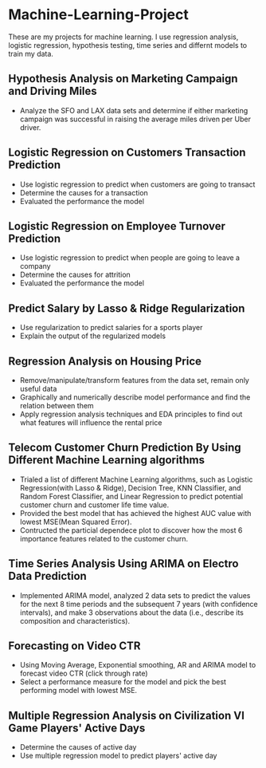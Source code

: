 # Machine-Learning-Project
These are my projects for machine learning. 
I use regression analysis, logistic regression, hypothesis testing, time series and differnt models to train my data.

## Hypothesis Analysis on Marketing Campaign and Driving Miles

- Analyze the SFO and LAX data sets and determine if either marketing campaign was successful in raising the average miles driven per Uber driver.

## Logistic Regression on Customers Transaction Prediction

- Use logistic regression to predict when customers are going to transact
- Determine the causes for a transaction
- Evaluated the performance the model

## Logistic Regression on Employee Turnover Prediction

- Use logistic regression to predict when people are going to leave a company
- Determine the causes for attrition
- Evaluated the performance the model

## Predict Salary by Lasso & Ridge Regularization

- Use regularization to predict salaries for a sports player
- Explain the output of the regularized models

## Regression Analysis on Housing Price

- Remove/manipulate/transform features from the data set, remain only useful data
- Graphically and numerically describe model performance and find the relation between them
- Apply regression analysis techniques and EDA principles to find out what features will influence the rental price

## Telecom Customer Churn Prediction By Using Different Machine Learning algorithms

- Trialed a list of different Machine Learning algorithms, such as Logistic Regression(with Lasso & Ridge), Decision Tree, KNN Classifier, and Random Forest Classifier, and Linear Regression to predict potential customer churn and customer life time value.
- Provided the best model that has achieved the highest AUC value with lowest MSE(Mean Squared Error).
- Contructed the particial dependece plot to discover how the most 6 importance features related to the customer churn.

## Time Series Analysis Using ARIMA on Electro Data Prediction

- Implemented ARIMA model, analyzed 2 data sets to predict the values for the next 8 time periods and the subsequent 7 years (with confidence intervals), and make 3 observations about the data (i.e., describe its composition and characteristics).

## Forecasting on Video CTR

- Using Moving Average, Exponential smoothing, AR and ARIMA model to forecast video CTR (click through rate)
- Select a performance measure for the model and pick the best performing model with lowest MSE.

## Multiple Regression Analysis on Civilization VI Game Players' Active Days

- Determine the causes of active day
- Use multiple regression model to predict players' active day
